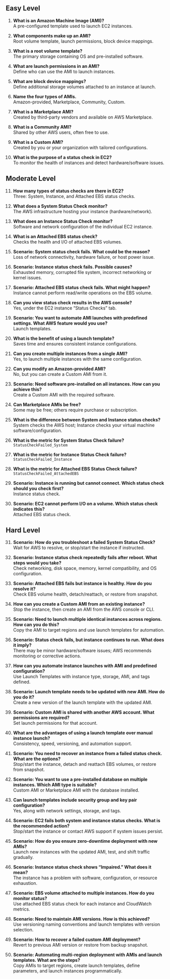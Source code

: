 ## Easy Level

1. **What is an Amazon Machine Image (AMI)?**  
   A pre-configured template used to launch EC2 instances.

2. **What components make up an AMI?**  
   Root volume template, launch permissions, block device mappings.

3. **What is a root volume template?**  
   The primary storage containing OS and pre-installed software.

4. **What are launch permissions in an AMI?**  
   Define who can use the AMI to launch instances.

5. **What are block device mappings?**  
   Define additional storage volumes attached to an instance at launch.

6. **Name the four types of AMIs.**  
   Amazon-provided, Marketplace, Community, Custom.

7. **What is a Marketplace AMI?**  
   Created by third-party vendors and available on AWS Marketplace.

8. **What is a Community AMI?**  
   Shared by other AWS users, often free to use.

9. **What is a Custom AMI?**  
   Created by you or your organization with tailored configurations.

10. **What is the purpose of a status check in EC2?**  
    To monitor the health of instances and detect hardware/software issues.

## Moderate Level

11. **How many types of status checks are there in EC2?**  
    Three: System, Instance, and Attached EBS status checks.

12. **What does a System Status Check monitor?**  
    The AWS infrastructure hosting your instance (hardware/network).

13. **What does an Instance Status Check monitor?**  
    Software and network configuration of the individual EC2 instance.

14. **What is an Attached EBS status check?**  
    Checks the health and I/O of attached EBS volumes.

15. **Scenario: System status check fails. What could be the reason?**  
    Loss of network connectivity, hardware failure, or host power issue.

16. **Scenario: Instance status check fails. Possible causes?**  
    Exhausted memory, corrupted file system, incorrect networking or kernel issues.

17. **Scenario: Attached EBS status check fails. What might happen?**  
    Instance cannot perform read/write operations on the EBS volume.

18. **Can you view status check results in the AWS console?**  
    Yes, under the EC2 instance “Status Checks” tab.

19. **Scenario: You want to automate AMI launches with predefined settings. What AWS feature would you use?**  
    Launch templates.

20. **What is the benefit of using a launch template?**  
    Saves time and ensures consistent instance configurations.

21. **Can you create multiple instances from a single AMI?**  
    Yes, to launch multiple instances with the same configuration.

22. **Can you modify an Amazon-provided AMI?**  
    No, but you can create a Custom AMI from it.

23. **Scenario: Need software pre-installed on all instances. How can you achieve this?**  
    Create a Custom AMI with the required software.

24. **Can Marketplace AMIs be free?**  
    Some may be free; others require purchase or subscription.

25. **What is the difference between System and Instance status checks?**  
    System checks the AWS host; Instance checks your virtual machine software/configuration.

26. **What is the metric for System Status Check failure?**  
    `StatusCheckFailed_System`

27. **What is the metric for Instance Status Check failure?**  
    `StatusCheckFailed_Instance`

28. **What is the metric for Attached EBS Status Check failure?**  
    `StatusCheckFailed_AttachedEBS`

29. **Scenario: Instance is running but cannot connect. Which status check should you check first?**  
    Instance status check.

30. **Scenario: EC2 cannot perform I/O on a volume. Which status check indicates this?**  
    Attached EBS status check.

## Hard Level

31. **Scenario: How do you troubleshoot a failed System Status Check?**  
    Wait for AWS to resolve, or stop/start the instance if instructed.

32. **Scenario: Instance status check repeatedly fails after reboot. What steps would you take?**  
    Check networking, disk space, memory, kernel compatibility, and OS configuration.

33. **Scenario: Attached EBS fails but instance is healthy. How do you resolve it?**  
    Check EBS volume health, detach/reattach, or restore from snapshot.

34. **How can you create a Custom AMI from an existing instance?**  
    Stop the instance, then create an AMI from the AWS console or CLI.

35. **Scenario: Need to launch multiple identical instances across regions. How can you do this?**  
    Copy the AMI to target regions and use launch templates for automation.

36. **Scenario: Status check fails, but instance continues to run. What does it imply?**  
    There may be minor hardware/software issues; AWS recommends monitoring or corrective actions.

37. **How can you automate instance launches with AMI and predefined configuration?**  
    Use Launch Templates with instance type, storage, AMI, and tags defined.

38. **Scenario: Launch template needs to be updated with new AMI. How do you do it?**  
    Create a new version of the launch template with the updated AMI.

39. **Scenario: Custom AMI is shared with another AWS account. What permissions are required?**  
    Set launch permissions for that account.

40. **What are the advantages of using a launch template over manual instance launch?**  
    Consistency, speed, versioning, and automation support.

41. **Scenario: You need to recover an instance from a failed status check. What are the options?**  
    Stop/start the instance, detach and reattach EBS volumes, or restore from snapshot.

42. **Scenario: You want to use a pre-installed database on multiple instances. Which AMI type is suitable?**  
    Custom AMI or Marketplace AMI with the database installed.

43. **Can launch templates include security group and key pair configuration?**  
    Yes, along with network settings, storage, and tags.

44. **Scenario: EC2 fails both system and instance status checks. What is the recommended action?**  
    Stop/start the instance or contact AWS support if system issues persist.

45. **Scenario: How do you ensure zero-downtime deployment with new AMIs?**  
    Launch new instances with the updated AMI, test, and shift traffic gradually.

46. **Scenario: Instance status check shows “Impaired.” What does it mean?**  
    The instance has a problem with software, configuration, or resource exhaustion.

47. **Scenario: EBS volume attached to multiple instances. How do you monitor status?**  
    Use attached EBS status check for each instance and CloudWatch metrics.

48. **Scenario: Need to maintain AMI versions. How is this achieved?**  
    Use versioning naming conventions and launch templates with version selection.

49. **Scenario: How to recover a failed custom AMI deployment?**  
    Revert to previous AMI version or restore from backup snapshot.

50. **Scenario: Automating multi-region deployment with AMIs and launch templates. What are the steps?**  
    Copy AMIs to target regions, create launch templates, define parameters, and launch instances programmatically.
